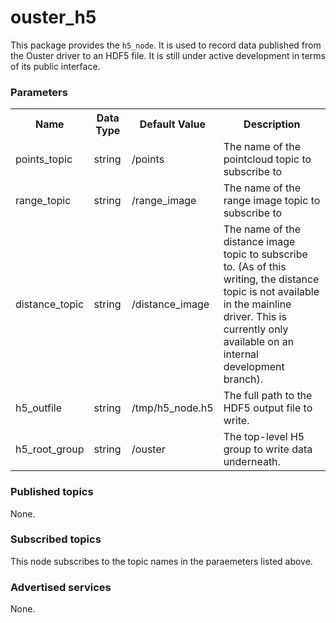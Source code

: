 ouster_h5
=========
This package provides the `h5_node`. It is used to record data published from
the Ouster driver to an HDF5 file. It is still under active development in
terms of its public interface.

### Parameters

<table>
  <tr>
    <th>Name</th>
    <th>Data Type</th>
    <th>Default Value</th>
    <th>Description</th>
  </tr>
  <tr>
    <td>points_topic</td>
    <td>string</td>
    <td>/points</td>
    <td>The name of the pointcloud topic to subscribe to</td>
  </tr>
  <tr>
    <td>range_topic</td>
    <td>string</td>
    <td>/range_image</td>
    <td>The name of the range image topic to subscribe to</td>
  </tr>
  <tr>
    <td>distance_topic</td>
    <td>string</td>
    <td>/distance_image</td>
    <td>
      The name of the distance image topic to subscribe to. (As of this
      writing, the distance topic is not available in the mainline
      driver. This is currently only available on an internal development
      branch).
    </td>
  </tr>
  <tr>
    <td>h5_outfile</td>
    <td>string</td>
    <td>/tmp/h5_node.h5</td>
    <td>The full path to the HDF5 output file to write.</td>
  </tr>
  <tr>
    <td>h5_root_group</td>
    <td>string</td>
    <td>/ouster</td>
    <td>The top-level H5 group to write data underneath.</td>
  </tr>
</table>

### Published topics

None.

### Subscribed topics

This node subscribes to the topic names in the paraemeters listed above.

### Advertised services

None.

